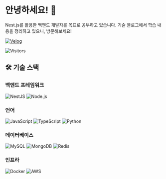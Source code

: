 # 안녕하세요! 👋

Nest.js를 활용한 백엔드 개발자를 목표로 공부하고 있습니다. 
기술 블로그에서 학습 내용을 정리하고 있으니, 방문해보세요! 

[![Velog](https://img.shields.io/badge/Velog-20C997?style=for-the-badge&logo=velog&logoColor=white)](https://velog.io/@kim2004on/posts)

![Visitors](https://komarev.com/ghpvc/?username=doyeon012&style=for-the-badge)

## 🛠️ 기술 스택

### 백엔드 프레임워크
![NestJS](https://img.shields.io/badge/NestJS-E0234E?style=for-the-badge&logo=nestjs&logoColor=white) ![Node.js](https://img.shields.io/badge/Node.js-339933?style=for-the-badge&logo=nodedotjs&logoColor=white)

### 언어
![JavaScript](https://img.shields.io/badge/JavaScript-F7DF1E?style=for-the-badge&logo=javascript&logoColor=black) ![TypeScript](https://img.shields.io/badge/TypeScript-3178C6?style=for-the-badge&logo=typescript&logoColor=white) ![Python](https://img.shields.io/badge/Python-3776AB?style=for-the-badge&logo=python&logoColor=white)

### 데이터베이스
![MySQL](https://img.shields.io/badge/MySQL-4479A1?style=for-the-badge&logo=mysql&logoColor=white) ![MongoDB](https://img.shields.io/badge/MongoDB-47A248?style=for-the-badge&logo=mongodb&logoColor=white) ![Redis](https://img.shields.io/badge/Redis-DC382D?style=for-the-badge&logo=redis&logoColor=white)

### 인프라
![Docker](https://img.shields.io/badge/Docker-2496ED?style=for-the-badge&logo=docker&logoColor=white) ![AWS](https://img.shields.io/badge/AWS-232F3E?style=for-the-badge&logo=amazonaws&logoColor=white)
